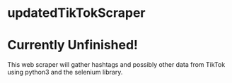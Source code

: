 # updatedTikTokScraper
# Currently Unfinished!
This web scraper will gather hashtags and possibly other data from TikTok using python3 and the selenium library. 
